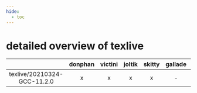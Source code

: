 ```yaml
---
hide:
  - toc
---
```


detailed overview of texlive
============================

| |donphan|victini|joltik|skitty|gallade|accelgor|swalot|doduo|
| :---: | :---: | :---: | :---: | :---: | :---: | :---: | :---: | :---: |
|texlive/20210324-GCC-11.2.0|x|x|x|x|-|-|x|x|
